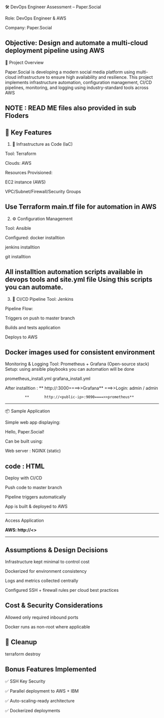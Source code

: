 🛠️ DevOps Engineer Assessment – Paper.Social

Role: DevOps Engineer & AWS

Company: Paper.Social

Objective: Design and automate a multi-cloud deployment pipeline using AWS
---------------------------------------------------------------------------------

📌 Project Overview

Paper.Social is developing a modern social media platform using multi-cloud infrastructure to ensure high availability and resilience. This project implements infrastructure automation, configuration management, CI/CD pipelines, monitoring, and logging using industry-standard tools across AWS

NOTE : READ ME files also provided in sub Floders
-------------------------------------------------
🎯 Key Features
-------------------------------------------------------
1. 🧱 Infrastructure as Code (IaC)

Tool: Terraform

Clouds: AWS

Resources Provisioned:

EC2 instance (AWS)

VPC/Subnet/Firewall/Security Groups 

Use Terraform main.tf file for automation in AWS
---------------------------------------------------------
2. ⚙️ Configuration Management

Tool: Ansible

Configured:
 docker installtion 
 
 jenkins installtion
 
 git installtion
 
 
 All  installtion automation scripts available in devops tools and site.yml file 
 Using this scripts  you can automate.
 ----------------------------------------------------------------
 3. 🚀 CI/CD Pipeline
 Tool:  Jenkins

 Pipeline Flow:
 
 Triggers on push to master branch

Builds and tests application

Deploys to AWS

Docker images used for consistent environment
-----------------------------------------------------------
Monitoring & Logging
Tool: Prometheus + Grafana (Open-source stack)
Setup: using  ansible playbooks you can automation will be done 

prometheus_install.yml
grafana_install.yml

After installtion :
                   ** http://<public-ip>:3000====>>Grafana**  ===>>Login: admin / admin

             **       http://<public-ip>:9090====>>prometheus**
------------------------------------------------------------------
📦 Sample Application

Simple web app displaying:

Hello, Paper.Social!

Can be built using: 

  Web server : NGINX (static)
  
  code : HTML
-------------------------------
Deploy with CI/CD


Push code to master branch

Pipeline triggers automatically

App is built & deployed to AWS

---------------------------------
 Access Application

**AWS: http://<<aws-public-ip>>**


--------------------------------------------

Assumptions & Design Decisions
------------------------------

Infrastructure kept minimal to control cost


Dockerized for environment consistency


Logs and metrics collected centrally


Configured SSH + firewall rules per cloud best practices


Cost & Security Considerations
-------------------------
Allowed only required inbound ports


Docker runs as non-root where applicable

🪯 Cleanup
------------
terraform destroy  


 Bonus Features Implemented
-------------------------------------


✅  SSH Key Security

✅ Parallel deployment to AWS + IBM

✅ Auto-scaling-ready architecture

✅ Dockerized deployments
